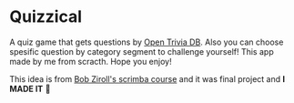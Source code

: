 # Quizzical

A quiz game that gets questions by [Open Trivia DB](https://opentdb.com/). Also you can choose spesific question by category segment to challenge yourself! This app made by me from scracth. Hope you enjoy!


This idea is from [Bob Ziroll's scrimba course](https://scrimba.com/learn/learnreact) and it was final project and **I MADE IT** :muscle:
